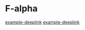 # F-alpha


[example-deeplink](http://www.myboost.id/detail/E2EJ1703OLF)
[example-deeplink](https://www.google.com)
